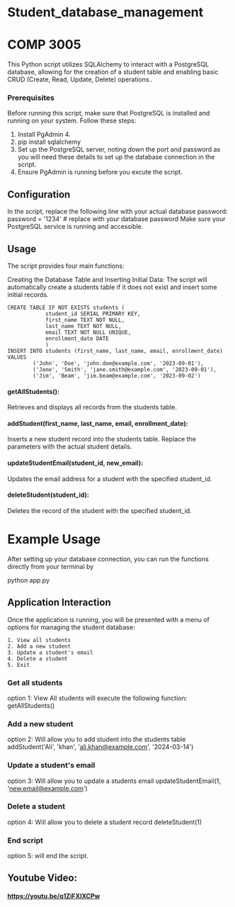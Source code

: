 # Student_database_management
# COMP 3005

This Python script utilizes SQLAlchemy to interact with a PostgreSQL database, allowing for the creation of a student table and enabling basic CRUD (Create, Read, Update, Delete) operations..

### Prerequisites
Before running this script, make sure that PostgreSQL is installed and running on your system. Follow these steps:
1. Install PgAdmin 4.
2. pip install sqlalchemy
3. Set up the PostgreSQL server, noting down the port and password as you will need these details to set up the database connection in the script.
4. Ensure PgAdmin is running before you excute the script.
   
## Configuration
In the script, replace the following line with your actual database password:
password = '1234'  # replace with your database password
Make sure your PostgreSQL service is running and accessible.

## Usage
The script provides four main functions:

Creating the Database Table and Inserting Initial Data:
The script will automatically create a students table if it does not exist and insert some initial records.
```plaintext
CREATE TABLE IF NOT EXISTS students (
            student_id SERIAL PRIMARY KEY,
            first_name TEXT NOT NULL,
            last_name TEXT NOT NULL,
            email TEXT NOT NULL UNIQUE,
            enrollment_date DATE
            )
INSERT INTO students (first_name, last_name, email, enrollment_date) VALUES
        ('John', 'Doe', 'john.doe@example.com', '2023-09-01'),
        ('Jane', 'Smith', 'jane.smith@example.com', '2023-09-01'),
        ('Jim', 'Beam', 'jim.beam@example.com', '2023-09-02')
```
#### getAllStudents():
Retrieves and displays all records from the students table.

#### addStudent(first_name, last_name, email, enrollment_date):
Inserts a new student record into the students table. Replace the parameters with the actual student details.

#### updateStudentEmail(student_id, new_email):
Updates the email address for a student with the specified student_id.

#### deleteStudent(student_id):
Deletes the record of the student with the specified student_id.

# Example Usage

After setting up your database connection, you can run the functions directly from your terminal by 

python app.py 

## Application Interaction

Once the application is running, you will be presented with a menu of options for managing the student database:

```plaintext
1. View all students
2. Add a new student
3. Update a student's email
4. Delete a student
5. Exit 
```
### Get all students
option 1: View All students will execute the following function:
getAllStudents()

### Add a new student
option 2: Will allow you to add student into the students table
addStudent('Ali', 'khan', 'ali.khan@example.com', '2024-03-14')

### Update a student's email
option 3: Will allow you to update a students email
updateStudentEmail(1, 'new.email@example.com')

### Delete a student
option 4: Will allow you to delete a student record
deleteStudent(1)

### End script
option 5: will end the script.

## Youtube Video: 
#### https://youtu.be/q1ZiFXlXCPw
